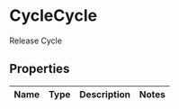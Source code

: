 

# CycleCycle

Release Cycle

## Properties

| Name | Type | Description | Notes |
|------------ | ------------- | ------------- | -------------|



